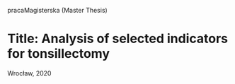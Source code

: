 pracaMagisterska (Master Thesis)
# Title: Analysis of selected indicators for tonsillectomy
Wrocław, 2020

